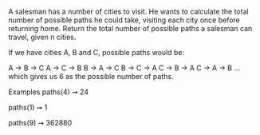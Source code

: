 A salesman has a number of cities to visit. He wants to calculate the total number of possible paths he could take, visiting each city once before returning home. Return the total number of possible paths a salesman can travel, given n cities.

If we have cities A, B and C, possible paths would be:

A -> B -> C
A -> C -> B
B -> A -> C
B -> C -> A
C -> B -> A
C -> A -> B
... which gives us 6 as the possible number of paths.

Examples
paths(4) ➞ 24

paths(1) ➞ 1

paths(9) ➞ 362880
